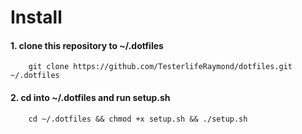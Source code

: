 
# Install
#### 1. clone this repository to ~/.dotfiles
```shell
	git clone https://github.com/TesterlifeRaymond/dotfiles.git ~/.dotfiles
```
#### 2. cd into ~/.dotfiles and run setup.sh
```shell
	cd ~/.dotfiles && chmod +x setup.sh && ./setup.sh
```

